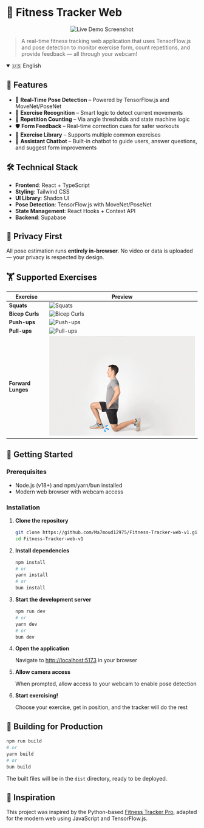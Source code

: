 # 💪 Fitness Tracker Web

<p align="center">
  <img src="https://github.com/user-attachments/assets/09b6c732-0cd9-40d5-a38d-1de569dd051b" alt="Live Demo Screenshot" width="600">
</p>

> A real-time fitness tracking web application that uses TensorFlow.js and pose detection to monitor exercise form, count repetitions, and provide feedback — all through your webcam!

<details open>
<summary>🇺🇸 English</summary>

## 🚀 Features

- 🎯 **Real-Time Pose Detection** – Powered by TensorFlow.js and MoveNet/PoseNet
- 🧠 **Exercise Recognition** – Smart logic to detect current movements
- 🔁 **Repetition Counting** – Via angle thresholds and state machine logic
- 🛡️ **Form Feedback** – Real-time correction cues for safer workouts
- 🧾 **Exercise Library** – Supports multiple common exercises
- 💬 **Assistant Chatbot** – Built-in chatbot to guide users, answer questions, and suggest form improvements

## 🛠️ Technical Stack

- **Frontend**: React + TypeScript  
- **Styling**: Tailwind CSS  
- **UI Library**: Shadcn UI  
- **Pose Detection**: TensorFlow.js with MoveNet/PoseNet  
- **State Management**: React Hooks + Context API  
- **Backend**: Supabase

## 🔐 Privacy First

All pose estimation runs **entirely in-browser**. No video or data is uploaded — your privacy is respected by design.

## 🏋️ Supported Exercises

| Exercise | Preview |
|----------|---------|
| **Squats** | ![Squats](https://i.pinimg.com/originals/f9/db/a3/f9dba36451cab8b0b5be6d5ec9fd438a.gif) |
| **Bicep Curls** | ![Bicep Curls](https://i.pinimg.com/originals/68/4d/50/684d50925eabbdf60f66d4bf7013c9ef.gif) |
| **Push-ups** | ![Push-ups](https://i.pinimg.com/originals/fd/bb/09/fdbb092b58863e5c86fdb8bb1411fcea.gif) |
| **Pull-ups** | ![Pull-ups](https://tunturi.org/Blogs/2022/09-pull-up.gif) |
| **Forward Lunges** | ![Forward Lunge](Forward%20Lunge.gif) |

## 🧪 Getting Started

### Prerequisites

- Node.js (v18+) and npm/yarn/bun installed
- Modern web browser with webcam access

### Installation

1. **Clone the repository**
   ```bash
   git clone https://github.com/Ma7moud12975/Fitness-Tracker-web-v1.git
   cd Fitness-Tracker-web-v1
   ```

2. **Install dependencies**
   ```bash
   npm install
   # or
   yarn install
   # or
   bun install
   ```

3. **Start the development server**
   ```bash
   npm run dev
   # or
   yarn dev
   # or
   bun dev
   ```

4. **Open the application**
   
   Navigate to [http://localhost:5173](http://localhost:5173) in your browser

5. **Allow camera access**
   
   When prompted, allow access to your webcam to enable pose detection

6. **Start exercising!**
   
   Choose your exercise, get in position, and the tracker will do the rest

## 🔧 Building for Production

```bash
npm run build
# or
yarn build
# or
bun build
```

The built files will be in the `dist` directory, ready to be deployed.

## 🌟 Inspiration

This project was inspired by the Python-based [Fitness Tracker Pro](https://github.com/a1harfoush/Fitness_Tracker_Pro), adapted for the modern web using JavaScript and TensorFlow.js.

</details>